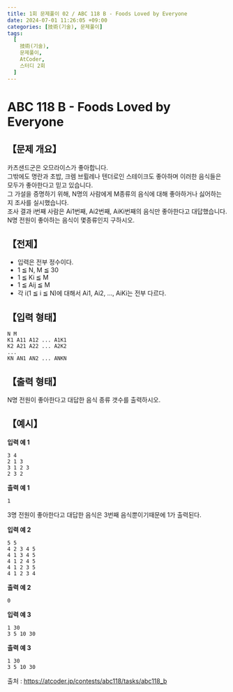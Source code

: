 ```yaml
---
title: 1회 문제풀이 02 / ABC 118 B - Foods Loved by Everyone
date: 2024-07-01 11:26:05 +09:00
categories: [技術(기술), 문제풀이]
tags:
  [
    技術(기술),
    문제풀이,
    AtCoder,
    스터디 2회
  ]
---
```

# ABC 118 B - Foods Loved by Everyone
## 【문제 개요】
카츠샌드군은 오므라이스가 좋아합니다.<br>
그밖에도 명란과 초밥, 크렘 브륄레나 텐더로인 스테이크도 좋아하며 이러한 음식들은 모두가 좋아한다고 믿고 있습니다.<br>
그 가설을 증명하기 위해, N명의 사람에게 M종류의 음식에 대해 좋아하거나 싫어하는지 조사를 실시했습니다.<br>
조사 결과 i번째 사람은 Ai1번째, Ai2번째, AiKi번째의 음식만 좋아한다고 대답했습니다.<br>
N명 전원이 좋아하는 음식이 몇종류인지 구하시오.


## 【전제】
- 입력은 전부 정수이다.
- 1 ≦ N, M ≦ 30
- 1 ≦ Ki ≦ M
- 1 ≦ Aij ≦ M
- 각 i(1 ≦ i ≦ N)에 대해서 Ai1, Ai2, ..., AiKi는 전부 다르다.

## 【입력 형태】
```
N M
K1 A11 A12 ... A1K1
K2 A21 A22 ... A2K2
...
KN AN1 AN2 ... ANKN
```

## 【출력 형태】
N명 전원이 좋아한다고 대답한 음식 종류 갯수를 출력하시오.

## 【예시】

**입력 예 1**

```
3 4
2 1 3
3 1 2 3
2 3 2
```

**출력 예 1**

```
1
```
3명 전원이 좋아한다고 대답한 음식은 3번째 음식뿐이기때문에 1가 출력된다.

**입력 예 2**

```
5 5
4 2 3 4 5
4 1 3 4 5
4 1 2 4 5
4 1 2 3 5
4 1 2 3 4
```

**출력 예 2**

```
0
```

**입력 예 3**

```
1 30
3 5 10 30
```

**출력 예 3**

```
1 30
3 5 10 30
```

출처 : <a href="https://atcoder.jp/contests/abc118/tasks/abc118_b">https://atcoder.jp/contests/abc118/tasks/abc118_b</a> 